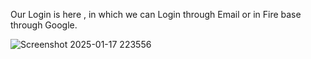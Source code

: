 Our Login is here , in which we can Login through Email or in Fire base through Google.

![Screenshot 2025-01-17 223556](https://github.com/user-attachments/assets/0815494a-8558-4b35-aca5-f9fa4fef5197)

